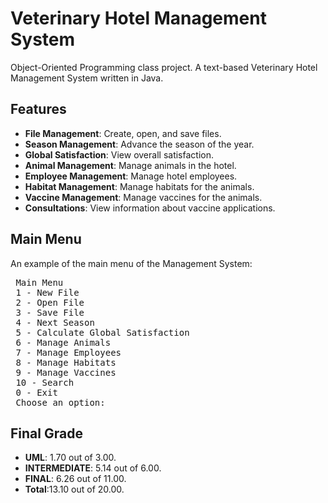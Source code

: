 # Veterinary Hotel Management System
Object-Oriented Programming class project. A text-based Veterinary Hotel Management System written in Java.

## Features

- **File Management**: Create, open, and save files.
- **Season Management**: Advance the season of the year.
- **Global Satisfaction**: View overall satisfaction.
- **Animal Management**: Manage animals in the hotel.
- **Employee Management**: Manage hotel employees.
- **Habitat Management**: Manage habitats for the animals.
- **Vaccine Management**: Manage vaccines for the animals.
- **Consultations**: View information about vaccine applications.

## Main Menu

An example of the main menu of the Management System:
<pre>
 Main Menu
 1 - New File
 2 - Open File
 3 - Save File
 4 - Next Season
 5 - Calculate Global Satisfaction
 6 - Manage Animals
 7 - Manage Employees
 8 - Manage Habitats
 9 - Manage Vaccines
 10 - Search
 0 - Exit
 Choose an option: 
</pre>
## Final Grade
- **UML**: 1.70 out of 3.00.
- **INTERMEDIATE**: 5.14 out of 6.00.
- **FINAL**: 6.26 out of 11.00.
- **Total**:13.10 out of 20.00.
